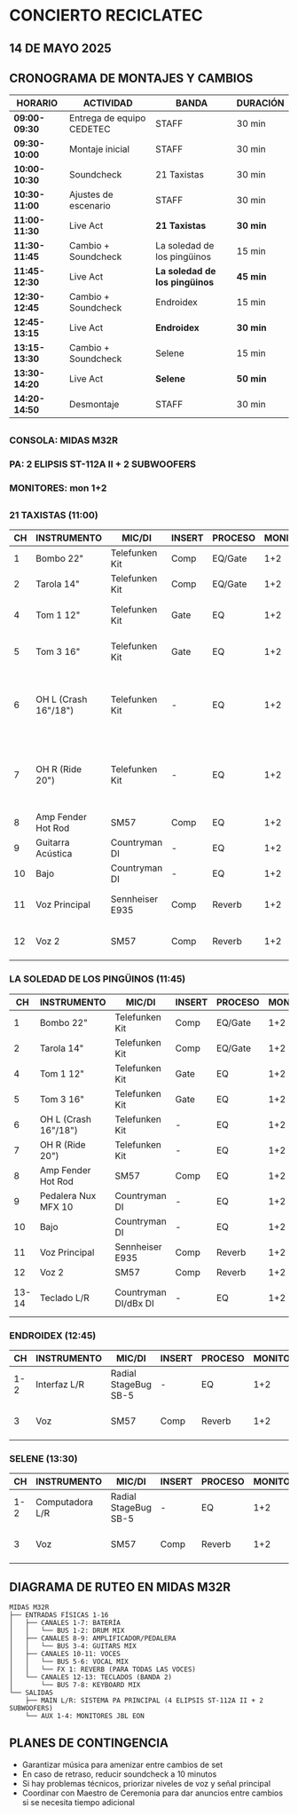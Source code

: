 # CONCIERTO RECICLATEC
## 14 DE MAYO 2025

## CRONOGRAMA DE MONTAJES Y CAMBIOS

| HORARIO | ACTIVIDAD | BANDA | DURACIÓN |
|---------|-----------|-------|----------|
| **09:00-09:30** | Entrega de equipo CEDETEC | STAFF | 30 min |
| **09:30-10:00** | Montaje inicial | STAFF | 30 min |
| **10:00-10:30** | Soundcheck | 21 Taxistas | 30 min |
| **10:30-11:00** | Ajustes de escenario | STAFF | 30 min |
| **11:00-11:30** | Live Act | **21 Taxistas** | **30 min** |
| **11:30-11:45** | Cambio + Soundcheck | La soledad de los pingüinos | 15 min |
| **11:45-12:30** | Live Act | **La soledad de los pingüinos** | **45 min** |
| **12:30-12:45** | Cambio + Soundcheck | Endroidex | 15 min |
| **12:45-13:15** | Live Act | **Endroidex** | **30 min** |
| **13:15-13:30** | Cambio + Soundcheck | Selene | 15 min |
| **13:30-14:20** | Live Act | **Selene** | **50 min** |
| **14:20-14:50** | Desmontaje | STAFF | 30 min |

##
### CONSOLA: MIDAS M32R 
###   PA: 2 ELIPSIS ST-112A II + 2 SUBWOOFERS
###   MONITORES: mon 1+2
##

### 21 TAXISTAS (11:00)
| CH | INSTRUMENTO | MIC/DI | INSERT | PROCESO | MONITOR | NOTAS |
|----|-------------|--------|--------|---------|---------|-------|
| 1  | Bombo 22"   | Telefunken Kit | Comp | EQ/Gate | 1+2 | |
| 2  | Tarola 14"  | Telefunken Kit | Comp | EQ/Gate | 1+2 | |
| 4  | Tom 1 12"   | Telefunken Kit | Gate | EQ | 1+2 | Tom holder incluido |
| 5  | Tom 3 16"   | Telefunken Kit | Gate | EQ | 1+2 | Tom holder incluido |
| 6  | OH L (Crash 16"/18") | Telefunken Kit | - | EQ | 1+2 | Base con boom + Clamp de pinza |
| 7  | OH R (Ride 20") | Telefunken Kit | - | EQ | 1+2 | Base con boom + Clamp de pinza |
| 8  | Amp Fender Hot Rod | SM57 | Comp | EQ | 1+2 | |
| 9  | Guitarra Acústica | Countryman DI | - | EQ | 1+2 | |
| 10  | Bajo | Countryman DI | - | EQ | 1+2 | |
| 11 | Voz Principal | Sennheiser E935 | Comp | Reverb | 1+2 | Base con boom|
| 12 | Voz 2 | SM57 | Comp | Reverb | 1+2 | Base con boom | 

### LA SOLEDAD DE LOS PINGÜINOS (11:45)
| CH | INSTRUMENTO | MIC/DI | INSERT | PROCESO | MONITOR | NOTAS |
|----|-------------|--------|--------|---------|---------|-------|
| 1  | Bombo 22"   | Telefunken Kit | Comp | EQ/Gate | 1+2 | Misma batería |
| 2  | Tarola 14"  | Telefunken Kit | Comp | EQ/Gate | 1+2 | |
| 4  | Tom 1 12"   | Telefunken Kit | Gate | EQ | 1+2 | |
| 5  | Tom 3 16"   | Telefunken Kit | Gate | EQ | 1+2 | |
| 6  | OH L (Crash 16"/18") | Telefunken Kit | - | EQ | 1+2 | |
| 7  | OH R (Ride 20") | Telefunken Kit | - | EQ | 1+2 | |
| 8  | Amp Fender Hot Rod | SM57 | Comp | EQ | 1+2 | |
| 9  | Pedalera Nux MFX 10 | Countryman DI | - | EQ | 1+2 | |
| 10  | Bajo | Countryman DI | - | EQ | 1+2 | |
| 11 | Voz Principal | Sennheiser E935 | Comp | Reverb | 1+2 | |
| 12 | Voz 2 | SM57 | Comp | Reverb | 1+2 | |
| 13-14 | Teclado L/R | Countryman DI/dBx DI | - | EQ | 1+2 | Base para teclado |

### ENDROIDEX (12:45)
| CH | INSTRUMENTO | MIC/DI | INSERT | PROCESO | MONITOR | NOTAS |
|----|-------------|--------|--------|---------|---------|-------|
| 1-2 | Interfaz L/R | Radial StageBug SB-5 | - | EQ | 1+2 | Usar 2 cables TRS |
| 3   | Voz        | SM57   | Comp  | Reverb  | 1+2 | Base con boom |

### SELENE (13:30)
| CH | INSTRUMENTO | MIC/DI | INSERT | PROCESO | MONITOR | NOTAS |
|----|-------------|--------|--------|---------|---------|-------|
| 1-2 | Computadora L/R | Radial StageBug SB-5 | - | EQ | 1+2 | Cables TS |
| 3   | Voz        | SM57   | Comp  | Reverb  | 1+2 | Base con boom |

## DIAGRAMA DE RUTEO EN MIDAS M32R

```
MIDAS M32R
├── ENTRADAS FÍSICAS 1-16
│   ├── CANALES 1-7: BATERÍA
│   │   └── BUS 1-2: DRUM MIX
│   ├── CANALES 8-9: AMPLIFICADOR/PEDALERA
│   │   └── BUS 3-4: GUITARS MIX
│   ├── CANALES 10-11: VOCES
│   │   └── BUS 5-6: VOCAL MIX
│   │   └── FX 1: REVERB (PARA TODAS LAS VOCES)
│   └── CANALES 12-13: TECLADOS (BANDA 2)
│       └── BUS 7-8: KEYBOARD MIX
└── SALIDAS
    ├── MAIN L/R: SISTEMA PA PRINCIPAL (4 ELIPSIS ST-112A II + 2 SUBWOOFERS)
    └── AUX 1-4: MONITORES JBL EON
```

## PLANES DE CONTINGENCIA
- Garantizar música para amenizar entre cambios de set
- En caso de retraso, reducir soundcheck a 10 minutos
- Si hay problemas técnicos, priorizar niveles de voz y señal principal
- Coordinar con Maestro de Ceremonia para dar anuncios entre cambios si se necesita tiempo adicional

